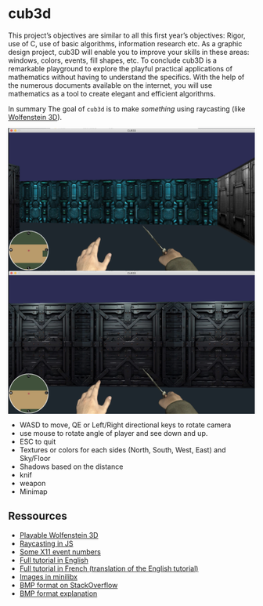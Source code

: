 # cub3d

This project’s objectives are similar to all this first year’s objectives: Rigor, use of C, use of basic algorithms, information research etc. As a graphic design project, cub3D will enable you to improve your skills in these areas: windows, colors, events, fill shapes, etc. To conclude cub3D is a remarkable playground to explore the playful practical applications of mathematics without having to understand the specifics. With the help of the numerous documents available on the internet, you will use mathematics as a tool to create elegant and efficient algorithms.

In summary The goal of ``cub3d`` is to make *something* using raycasting (like [Wolfenstein 3D](https://fr.wikipedia.org/wiki/Wolfenstein_3D)).

<img align="center" src="Screen 1.png" alt="Screenshot of the game" />


<img align="center" src="Screen 2.png" alt="Screenshot of the game" />

* WASD to move, QE or Left/Right directional keys to rotate camera
* use mouse to rotate angle of player and see down and up. 
* ESC to quit
* Textures or colors for each sides (North, South, West, East) and Sky/Floor
* Shadows based on the distance
* knif
* weapon
* Minimap

## Ressources

* [Playable Wolfenstein 3D](http://users.atw.hu/wolf3d/)
* [Raycasting in JS](http://www.playfuljs.com/a-first-person-engine-in-265-lines/)
* [Some X11 event numbers](https://github.com/qst0/ft_libgfx)
* [Full tutorial in English](https://lodev.org/cgtutor/raycasting.html)
* [Full tutorial in French (translation of the English tutorial)](http://forums.mediabox.fr/wiki/tutoriaux/flashplatform/affichage/3d/raycasting)
* [Images in minilibx](https://github.com/keuhdall/images_example)
* [BMP format on StackOverflow](https://stackoverflow.com/questions/2654480/writing-bmp-image-in-pure-c-c-without-other-libraries)
* [BMP format explanation](https://web.archive.org/web/20080912171714/http://www.fortunecity.com/skyscraper/windows/364/bmpffrmt.html)
